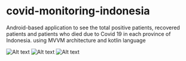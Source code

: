 # covid-monitoring-indonesia
Android-based application to see the total positive patients, recovered patients and patients who died due to Covid 19 in each province of Indonesia. using MVVM architecture and kotlin language

![Alt text](/master/screenshot/capture.png?raw=true "Home")
![Alt text](/master/screenshot/capture2.png?raw=true "login")
![Alt text](/master/screenshot/capture3.png?raw=true "Splash")

